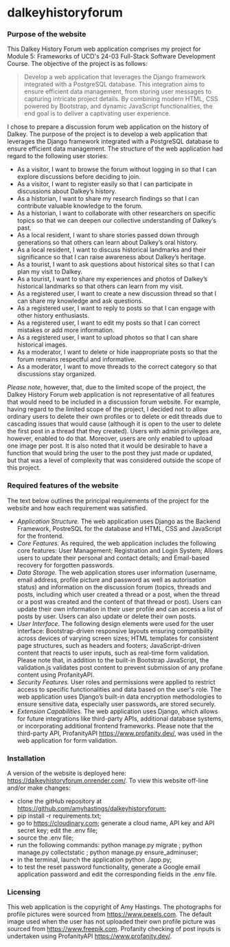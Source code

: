# dalkeyhistoryforum

### Purpose of the website
This Dalkey History Forum web application comprises my project for Module 5: Frameworks of UCD's 24-03 Full-Stack Software Development Course. The objective of the project is as follows:

> Develop a web application that leverages the Django framework integrated with a PostgreSQL database. This integration aims to ensure efficient data management, from storing user messages to capturing intricate project details. By combining modern HTML, CSS powered by Bootstrap, and dynamic JavaScript functionalities, the end goal is to deliver a captivating user experience.

I chose to prepare a discussion forum web application on the history of Dalkey. The purpose of the project is to develop a web application that leverages the Django framework integrated with a PostgreSQL database to ensure efficient data management. The structure of the web application had regard to the following user stories:
- As a visitor, I want to browse the forum without logging in so that I can explore discussions before deciding to join.
- As a visitor, I want to register easily so that I can participate in discussions about Dalkey’s history.
- As a historian, I want to share my research findings so that I can contribute valuable knowledge to the forum.
- As a historian, I want to collaborate with other researchers on specific topics so that we can deepen our collective understanding of Dalkey’s past.
- As a local resident, I want to share stories passed down through generations so that others can learn about Dalkey’s oral history.
- As a local resident, I want to discuss historical landmarks and their significance so that I can raise awareness about Dalkey’s heritage.
- As a tourist, I want to ask questions about historical sites so that I can plan my visit to Dalkey.
- As a tourist, I want to share my experiences and photos of Dalkey’s historical landmarks so that others can learn from my visit.
- As a registered user, I want to create a new discussion thread so that I can share my knowledge and ask questions.
- As a registered user, I want to reply to posts so that I can engage with other history enthusiasts.
- As a registered user, I want to edit my posts so that I can correct mistakes or add more information.
- As a registered user, I want to upload photos so that I can share historical images.
- As a moderator, I want to delete or hide inappropriate posts so that the forum remains respectful and informative.
- As a moderator, I want to move threads to the correct category so that discussions stay organized.

*Please note*, however, that, due to the limited scope of the project, the Dalkey History Forum web application is not representative of all features that would need to be included in a discussion forum website. For example, having regard to the limited scope of the project, I decided not to allow ordinary users to delete their own profiles or to delete or edit threads due to cascading issues that would cause (although it is open to the user to delete the first post in a thread that they created). Users with admin privileges are, however, enabled to do that. Moreover, users are only enabled to upload one image per post. It is also noted that it would be desirable to have a function that would bring the user to the post they just made or updated, but that was a level of complexity that was considered outside the scope of this project.

### Required features of the website
The text below outlines the principal requirements of the project for the website and how each requirement was satisfied.

- *Application Structure.* The web application uses Django as the Backend Framework, PostreSQL for the database and HTML, CSS and JavaScript for the frontend.
- *Core Features.* As required, the web application includes the following core features: User Management; Registration and Login System; Allows users to update their personal and contact details; and Email-based recovery for forgotten passwords.
- *Data Storage.* The web application stores user information (username, email address, profile picture and password as well as autorisation status) and information on the discussion forum (topics, threads and posts, including which user created a thread or a post, when the thread or a post was created and the content of that thread or post). Users can update their own information in their user profile and can access a list of posts by user. Users can also update or delete their own posts.
- *User Interface.* The following design elements were used for the user interface: Bootstrap-driven responsive layouts ensuring compatibility across devices of varying screen sizes; HTML templates for consistent page structures, such as headers and footers; JavaScript-driven content that reacts to user inputs, such as real-time form validation. Please note that, in addition to the built-in Bootstrap JavaScript, the validation.js validates post content to prevent submission of any profane content using ProfanityAPI.
- *Security Features.* User roles and permissions were applied to restrict access to specific functionalities and data based on the user's role. The web application uses Django’s built-in data encryption methodologies to ensure sensitive data, especially user passwords, are stored securely.
- *Extension Capabilities.* The web application uses Django, which allows for future integrations like third-party APIs, additional database systems, or incorporating additional frontend frameworks. Please note that the third-party API, ProfanityAPI https://www.profanity.dev/, was used in the web application for form validation.

### Installation
A version of the website is deployed here: https://dalkeyhistoryforum.onrender.com/. To view this website off-line and/or make changes:
- clone the gitHub repository at https://github.com/amyhastings/dalkeyhistoryforum;
- pip install -r requirements.txt;
- go to https://cloudinary.com; generate a cloud name, API key and API secret key; edit the .env file;
- source the .env file;
- run the following commands: python manage.py migrate ; python manage.py collectstatic ; python manage.py ensure_adminuser;
- in the terminal, launch the application python ./app.py;
- to test the reset password functionality, generate a Google email application password and edit the corresponding fields in the .env file.

### Licensing
This web application is the copyright of Amy Hastings. The photographs for profile pictures were sourced from https://www.pexels.com. The default image used when the user has not uploaded their own profile picture was sourced from	https://www.freepik.com. Profanity checking of post inputs is undertaken using ProfanityAPI https://www.profanity.dev/.